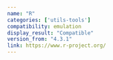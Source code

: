 ```yaml
---
name: "R"
categories: ['utils-tools']
compatibility: emulation
display_result: "Compatible"
version_from: "4.3.1"
link: https://www.r-project.org/
---
```


